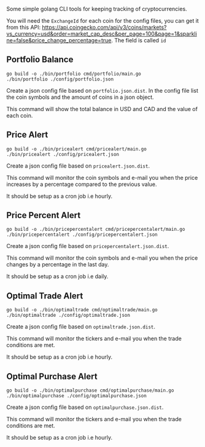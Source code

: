 Some simple golang CLI tools for keeping tracking of cryptocurrencies.

You will need the `ExchangeId` for each coin for the config files, you can get it from this API: https://api.coingecko.com/api/v3/coins/markets?vs_currency=usd&order=market_cap_desc&per_page=100&page=1&sparkline=false&price_change_percentage=true. The field is called `id`

Portfolio Balance
-----------------

```
go build -o ./bin/portfolio cmd/portfolio/main.go
./bin/portfolio ./config/portfolio.json
```

Create a json config file based on `portfolio.json.dist`.
In the config file list the coin symbols and the amount of coins in a json object.

This command will show the total balance in USD and CAD and the value of each coin.


Price Alert
-----------

```
go build -o ./bin/pricealert cmd/pricealert/main.go
./bin/pricealert ./config/pricealert.json
```

Create a json config file based on `pricealert.json.dist`.

This command will monitor the coin symbols and e-mail you when the price increases by a percentage compared to the previous value.

It should be setup as a cron job i.e hourly.

Price Percent Alert
-----------

```
go build -o ./bin/pricepercentalert cmd/pricepercentalert/main.go
./bin/pricepercentalert ./config/pricepercentalert.json
```

Create a json config file based on `pricepercentalert.json.dist`.

This command will monitor the coin symbols and e-mail you when the price changes by a percentage in the last day.

It should be setup as a cron job i.e daily.

Optimal Trade Alert
-----------

```
go build -o ./bin/optimaltrade cmd/optimaltrade/main.go
./bin/optimaltrade ./config/optimaltrade.json
```

Create a json config file based on `optimaltrade.json.dist`.

This command will monitor the tickers and e-mail you when the trade conditions are met.

It should be setup as a cron job i.e hourly.

Optimal Purchase Alert
-----------

```
go build -o ./bin/optimalpurchase cmd/optimalpurchase/main.go
./bin/optimalpurchase ./config/optimalpurchase.json
```

Create a json config file based on `optimalpurchase.json.dist`.

This command will monitor the tickers and e-mail you when the trade conditions are met.

It should be setup as a cron job i.e hourly.

